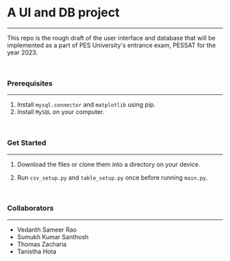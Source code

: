 # A UI and DB project
--------------------------------------------------------------------------------------------------

This repo is the rough draft of the user interface and database that will be implemented as a part of PES University's entrance exam, PESSAT for the year 2023.

</br>

### Prerequisites
----------------
1. Install `mysql.connector` and `matplotlib` using pip. 
2. Install `MySQL` on your computer.

</br>

### Get Started
---------------
1. Download the files or clone them into a directory on your device.

2. Run `csv_setup.py` and `table_setup.py` once before running `main.py`.

</br>

### Collaborators
----------------------------
- Vedanth Sameer Rao
- Sumukh Kumar Santhosh
- Thomas Zacharia
- Tanistha Hota
